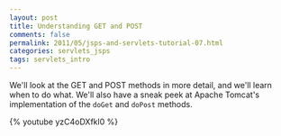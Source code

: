 ```yaml
---           
layout: post
title: Understanding GET and POST
comments: false
permalink: 2011/05/jsps-and-servlets-tutorial-07.html
categories: servlets_jsps
tags: servlets_intro
---
```


We'll look at the GET and POST methods in more detail, and we'll learn when to do what. We'll also have a sneak peek at Apache Tomcat's implementation of the `doGet` and `doPost` methods.

{% youtube yzC4oDXfkl0 %}